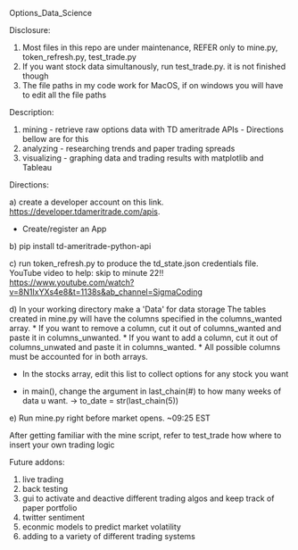 Options_Data_Science

Disclosure: 

1. Most files in this repo are under maintenance, REFER only to mine.py, token_refresh.py, test_trade.py 
2. If you want stock data simultanously, run test_trade.py. it is not finished though
3. The file paths in my code work for MacOS, if on windows you will have to edit all the file paths

Description: 

1. mining - retrieve raw options data with TD ameritrade APIs - Directions bellow are for this
2. analyzing - researching trends and paper trading spreads 
3. visualizing - graphing data and trading results with matplotlib and Tableau
            

  
Directions: 

a) create a developer account on this link. https://developer.tdameritrade.com/apis. 
* Create/register an App


b) pip install td-ameritrade-python-api


c) run token_refresh.py to produce the td_state.json credentials file. 
   YouTube video to help: skip to minute 22!!
   https://www.youtube.com/watch?v=8N1IxYXs4e8&t=1138s&ab_channel=SigmaCoding


d) In your working directory make a 'Data' for data storage
            The tables created in mine.py will have the columns specified in the columns_wanted array. 
            * If you want to remove a column, cut it out of columns_wanted and paste it in columns_unwanted. 
            * If you want to add a column, cut it out of columns_unwated and paste it in columns_wanted. 
            * All possible columns must be accounted for in both arrays.
   

* In the stocks array, edit this list to collect options for any stock you want

* in main(), change the argument in last_chain(#) to how many weeks of data u want. -> to_date = str(last_chain(5))


e) Run mine.py right before market opens. ~09:25 EST

            
After getting familiar with the mine script, refer to test_trade how where to insert your own trading logic
      
 Future addons:
 1) live trading
 2) back testing
 3) gui to activate and deactive different trading algos and keep track of paper portfolio
 4) twitter sentiment 
 5) econmic models to predict market volatility
 6) adding to a variety of different trading systems
            
            
            
